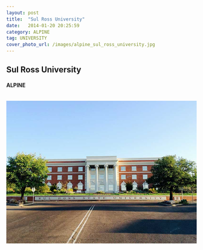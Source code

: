 ```yaml
---
layout: post
title:  "Sul Ross University"
date:   2014-01-20 20:25:59
category: ALPINE
tag: UNIVERSITY
cover_photo_url: /images/alpine_sul_ross_university.jpg
---
```


<div class="section-title">
  <h2>Sul Ross University</h2>
    <h4>ALPINE</h4>
    <div class="divider-border"></div>
</div> 
<div class="column small-6">
  <p>
  </p>
<div class="column small-6">
    <img src="/images/alpine_sul_ross_university.jpg">
</div>
